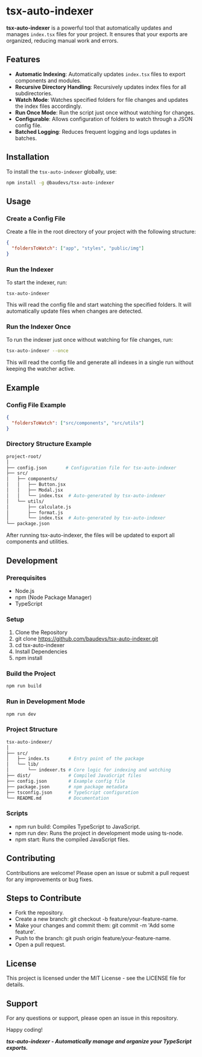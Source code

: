 # tsx-auto-indexer

**tsx-auto-indexer** is a powerful tool that automatically updates and manages `index.tsx` files for your project. It ensures that your exports are organized, reducing manual work and errors.

## Features

- **Automatic Indexing**: Automatically updates `index.tsx` files to export components and modules.
- **Recursive Directory Handling**: Recursively updates index files for all subdirectories.
- **Watch Mode**: Watches specified folders for file changes and updates the index files accordingly.
- **Run Once Mode**: Run the script just once without watching for changes.
- **Configurable**: Allows configuration of folders to watch through a JSON config file.
- **Batched Logging**: Reduces frequent logging and logs updates in batches.

## Installation

To install the `tsx-auto-indexer` globally, use:

```bash
npm install -g @baudevs/tsx-auto-indexer
```

## Usage

### Create a Config File

Create a file in the root directory of your project with the following structure:

```json
{
  "foldersToWatch": ["app", "styles", "public/img"]
}
```

### Run the Indexer

To start the indexer, run:

```batch
tsx-auto-indexer
```

This will read the config file and start watching the specified folders. It will automatically update files when changes are detected.

### Run the Indexer Once

To run the indexer just once without watching for file changes, run:

```bash
tsx-auto-indexer --once
```

This will read the config file and generate all indexes in a single run without keeping the watcher active.

## Example

### Config File Example

```json
{
  "foldersToWatch": ["src/components", "src/utils"]
}
```

### Directory Structure Example

```bash
project-root/
│
├── config.json       # Configuration file for tsx-auto-indexer
├── src/
│   ├── components/
│   │   ├── Button.jsx
│   │   ├── Modal.jsx
│   │   └── index.tsx  # Auto-generated by tsx-auto-indexer
│   └── utils/
│       ├── calculate.js
│       ├── format.js
│       └── index.tsx  # Auto-generated by tsx-auto-indexer
└── package.json
```

After running tsx-auto-indexer, the files will be updated to export all components and utilities.

## Development

### Prerequisites

- Node.js
- npm (Node Package Manager)
- TypeScript

### Setup

1. Clone the Repository
2. git clone <https://github.com/baudevs/tsx-auto-indexer.git>
3. cd tsx-auto-indexer
4. Install Dependencies
5. npm install

### Build the Project

```bash
npm run build
```

### Run in Development Mode

```bash
npm run dev
```

### Project Structure

```bash
tsx-auto-indexer/
│
├── src/
│   ├── index.ts       # Entry point of the package
│   └── lib/
│       └── indexer.ts # Core logic for indexing and watching
├── dist/              # Compiled JavaScript files
├── config.json        # Example config file
├── package.json       # npm package metadata
├── tsconfig.json      # TypeScript configuration
└── README.md          # Documentation
```

### Scripts

- npm run build: Compiles TypeScript to JavaScript.
- npm run dev: Runs the project in development mode using ts-node.
- npm start: Runs the compiled JavaScript files.


## Contributing

Contributions are welcome! Please open an issue or submit a pull request for any improvements or bug fixes.

## Steps to Contribute

- Fork the repository.
- Create a new branch: git checkout -b feature/your-feature-name.
- Make your changes and commit them: git commit -m 'Add some feature'.
- Push to the branch: git push origin feature/your-feature-name.
- Open a pull request.

## License

This project is licensed under the MIT License - see the LICENSE file for details.

## Support

For any questions or support, please open an issue in this repository.

Happy coding!

***tsx-auto-indexer - Automatically manage and organize your TypeScript exports.***
